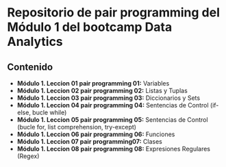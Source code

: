 # Repositorio de pair programming del Módulo 1 del bootcamp Data Analytics

## Contenido

- **Módulo 1. Leccion 01 pair programming 01:** Variables
- **Módulo 1. Leccion 02 pair programming 02:** Listas y Tuplas
- **Módulo 1. Leccion 03 pair programming 03:** Diccionarios y Sets
- **Módulo 1. Leccion 04 pair programming 04:** Sentencias de Control (if-else, bucle while)
- **Módulo 1. Leccion 05 pair programming 05:** Sentencias de Control (bucle for, list comprehension, try-except)
- **Módulo 1. Leccion 06 pair programming 06:** Funciones
- **Módulo 1. Leccion 07 pair programming07:** Clases
- **Módulo 1. Leccion 08 pair programming 08:** Expresiones Regulares (Regex)
